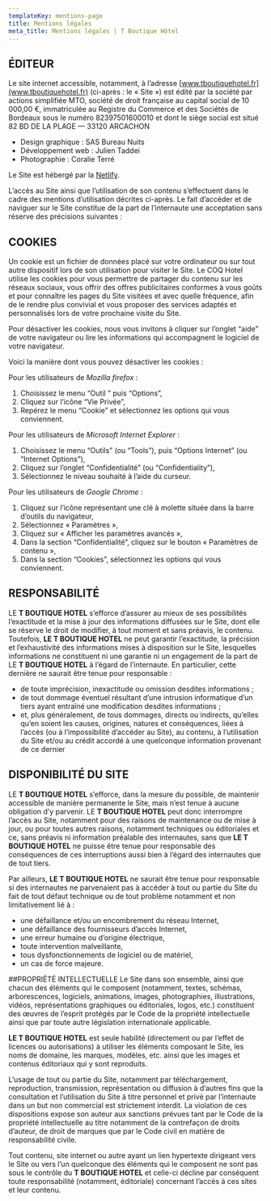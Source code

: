 ```yaml
---
templateKey: mentions-page
title: Mentions légales
meta_title: Mentions légales | T Boutique Hôtel
---
```

## ÉDITEUR
Le site internet accessible, notamment, à l’adresse [www.tboutiquehotel.fr](www.tboutiquehotel.fr) (ci-après : le « Site ») est édité par la société par actions simplifiée MTO, société de droit française au capital social de 10 000,00 €, immatriculée au Registre du Commerce et des Sociétés de Bordeaux sous le numéro 82397501600010 et dont le siège social est situé 82 BD DE LA PLAGE — 33120 ARCACHON
* Design graphique : SAS Bureau Nuits
* Développement web : Julien Taddei
* Photographie : Coralie Terré

Le Site est hébergé par la [Netlify](https://www.netlify.com/).

L’accès au Site ainsi que l’utilisation de son contenu s’effectuent dans le cadre des mentions d’utilisation décrites ci-après.
Le fait d’accéder et de naviguer sur le Site constitue de la part de l’internaute une acceptation sans réserve des précisions suivantes :

## COOKIES
Un cookie est un fichier de données placé sur votre ordinateur ou sur tout autre dispositif lors de son utilisation pour visiter le Site. Le COQ Hotel utilise les cookies pour vous permettre de partager du contenu sur les réseaux sociaux, vous offrir des offres publicitaires conformes à vous goûts et pour connaître les pages du Site visitées et avec quelle fréquence, afin de le rendre plus convivial et vous proposer des services adaptés et personnalisés lors de votre prochaine visite du Site.

Pour désactiver les cookies, nous vous invitons à cliquer sur l’onglet “aide” de votre navigateur ou lire les informations qui accompagnent le logiciel de votre navigateur.

Voici la manière dont vous pouvez désactiver les cookies :

Pour les utilisateurs de _Mozilla firefox_ :
1. Choisissez le menu “Outil ” puis “Options”,
2. Cliquez sur l’icône “Vie Privée”,
3. Repérez le menu “Cookie” et sélectionnez les options qui vous conviennent.


Pour les utilisateurs de _Microsoft Internet Explorer_ :
1. Choisissez le menu “Outils” (ou “Tools”), puis “Options Internet” (ou “Internet Options”),
2. Cliquez sur l’onglet “Confidentialité” (ou “Confidentiality”),
3. Sélectionnez le niveau souhaité à l’aide du curseur.


Pour les utilisateurs de _Google Chrome_ :
1. Cliquez sur l’icône représentant une clé à molette située dans la barre d’outils du navigateur,
2. Sélectionnez « Paramètres »,
3. Cliquez sur « Afficher les paramètres avancés »,
4. Dans la section “Confidentialité“, cliquez sur le bouton « Paramètres de contenu »,
5. Dans la section “Cookies”, sélectionnez les options qui vous conviennent.

## RESPONSABILITÉ
LE **T BOUTIQUE HOTEL** s’efforce d’assurer au mieux de ses possibilités l’exactitude et la mise à jour des informations diffusées sur le Site, dont elle se réserve le droit de modifier, à tout moment et sans préavis, le contenu.\
Toutefois, **LE T BOUTIQUE HOTEL** ne peut garantir l’exactitude, la précision et l’exhaustivité des informations mises à disposition sur le Site, lesquelles informations ne constituent ni une garantie ni un engagement de la part de LE **T BOUTIQUE HOTEL** à l’égard de l’internaute. En particulier, cette dernière ne saurait être tenue pour responsable :
* de toute imprécision, inexactitude ou omission desdites informations ;
* de tout dommage éventuel résultant d’une intrusion informatique d’un tiers ayant entraîné une modification desdites informations ;
* et, plus généralement, de tous dommages, directs ou indirects, qu’elles qu’en soient les causes, origines, natures et conséquences, liées à l’accès (ou à l’impossibilité d’accéder au Site), au contenu, à l’utilisation du Site et/ou au crédit accordé à une quelconque information provenant de ce dernier

## DISPONIBILITÉ DU SITE
LE **T BOUTIQUE HOTEL** s’efforce, dans la mesure du possible, de maintenir accessible de manière permanente le Site, mais n’est tenue à aucune obligation d’y parvenir. LE **T BOUTIQUE HOTEL** peut donc interrompre l’accès au Site, notamment pour des raisons de maintenance ou de mise à jour, ou pour toutes autres raisons, notamment techniques ou éditoriales et ce, sans préavis ni information préalable des internautes, sans que **LE T BOUTIQUE HOTEL** ne puisse être tenue pour responsable des conséquences de ces interruptions aussi bien à l’égard des internautes que de tout tiers.

Par ailleurs, **LE T BOUTIQUE HOTEL** ne saurait être tenue pour responsable si des internautes ne parvenaient pas à accéder à tout ou partie du Site du fait de tout défaut technique ou de tout problème notamment et non limitativement lié à :

* une défaillance et/ou un encombrement du réseau Internet,
* une défaillance des fournisseurs d’accès Internet,
* une erreur humaine ou d’origine électrique,
* toute intervention malveillante,
* tous dysfonctionnements de logiciel ou de matériel,
* un cas de force majeure.

##PROPRIÉTÉ INTELLECTUELLE
Le Site dans son ensemble, ainsi que chacun des éléments qui le composent (notamment, textes, schémas, arborescences, logiciels, animations, images, photographies, illustrations, vidéos, représentations graphiques ou éditoriales, logos, etc.) constituent des œuvres de l’esprit protégés par le Code de la propriété intellectuelle ainsi que par toute autre législation internationale applicable.

**LE T BOUTIQUE HOTEL** est seule habilité (directement ou par l’effet de licences ou autorisations) à utiliser les éléments composant le Site, les noms de domaine, les marques, modèles, etc. ainsi que les images et contenus éditoriaux qui y sont reproduits.

L’usage de tout ou partie du Site, notamment par téléchargement, reproduction, transmission, représentation ou diffusion à d’autres fins que la consultation et l’utilisation du Site à titre personnel et privé par l’internaute dans un but non commercial est strictement interdit. La violation de ces dispositions expose son auteur aux sanctions prévues tant par le Code de la propriété intellectuelle au titre notamment de la contrefaçon de droits d’auteur, de droit de marques que par le Code civil en matière de responsabilité civile.

Tout contenu, site internet ou autre ayant un lien hypertexte dirigeant vers le Site ou vers l’un quelconque des éléments qui le composent ne sont pas sous le contrôle du **T BOUTIQUE HOTEL** et celle-ci décline par conséquent toute responsabilité (notamment, éditoriale) concernant l’accès à ces sites et leur contenu.
